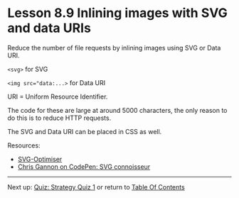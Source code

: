 # Lesson 8.9 Inlining images with SVG and data URIs

Reduce the number of file requests by inlining images using SVG or Data URI.

`<svg>` for SVG

`<img src="data:...>` for Data URI

URI = Uniform Resource Identifier.

The code for these are large at around 5000 characters, the only reason to do this is to reduce HTTP requests. 

The SVG and Data URI can be placed in CSS as well.

Resources:
- [SVG-Optimiser](http://petercollingridge.appspot.com/svg-optimiser)
- [Chris Gannon on CodePen: SVG connoisseur](https://codepen.io/chrisgannon/pens/public/)

- - -
Next up: [Quiz: Strategy Quiz 1](ND024_Part2_Lesson08_10.md) or return to [Table Of Contents](./ND024_TableOfContents.md)
